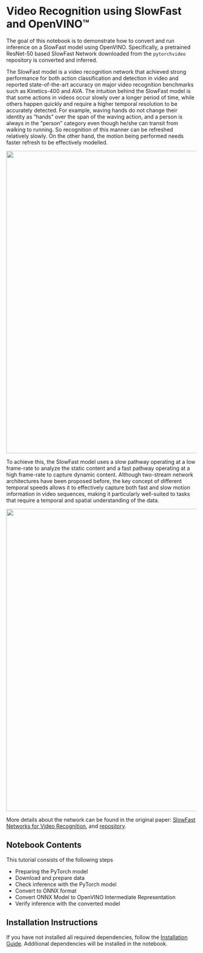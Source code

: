 # Video Recognition using SlowFast and OpenVINO™
The goal of this notebook is to demonstrate how to convert and run inference on a SlowFast model using OpenVINO. Specifically, a pretrained ResNet-50 based SlowFast Network downloaded from the `pytorchvideo` repository is converted and inferred.

The SlowFast model is a video recognition network that achieved strong performance for both action classification and detection in video and reported state-of-the-art accuracy on major video recognition benchmarks such as Kinetics-400 and AVA. The intuition behind the SlowFast model is that some actions in videos occur slowly over a longer period of time, while others happen quickly and require a higher temporal resolution to be accurately detected. For example, waving hands do not change their identity as “hands” over the span of the waving action, and a person is always in the “person” category even though he/she can transit from walking to running. So recognition of this manner can be refreshed relatively slowly. On the other hand, the motion being performed needs faster refresh to be effectively modelled. 

<div align=center>
<img src="https://github.com/facebookresearch/SlowFast/raw/main/demo/ava_demo.gif" width="800"/>
</div>

To achieve this, the SlowFast model uses a slow pathway operating at a low frame-rate to analyze the static content and a fast pathway operating at a high frame-rate to capture dynamic content. Although two-stream network architectures have been proposed before, the key concept of different temporal speeds allows it to effectively capture both fast and slow motion information in video sequences, making it particularly well-suited to tasks that require a temporal and spatial understanding of the data.

<div align=center>
<img src="https://user-images.githubusercontent.com/34324155/143044111-94676f64-7ba8-4081-9011-f8054bed7030.png" width="800"/>
</div>


More details about the network can be found in the original paper: [SlowFast Networks for Video Recognition](https://openaccess.thecvf.com/content_ICCV_2019/html/Feichtenhofer_SlowFast_Networks_for_Video_Recognition_ICCV_2019_paper.html), and [repository](https://github.com/facebookresearch/SlowFast).

## Notebook Contents

This tutorial consists of the following steps

- Preparing the PyTorch model
- Download and prepare data
- Check inference with the PyTorch model
- Convert to ONNX format
- Convert ONNX Model to OpenVINO Intermediate Representation
- Verify inference with the converted model

## Installation Instructions

If you have not installed all required dependencies, follow the [Installation Guide](../../README.md). 
Additional dependencies will be installed in the notebook.